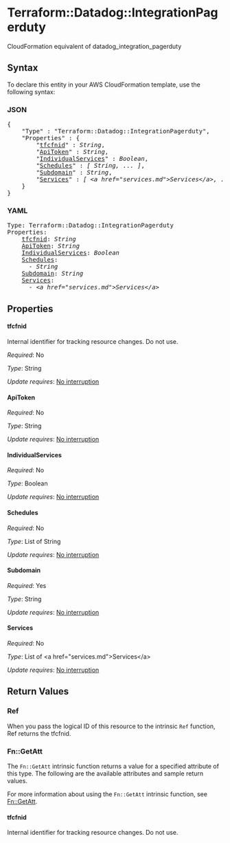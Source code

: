 # Terraform::Datadog::IntegrationPagerduty

CloudFormation equivalent of datadog_integration_pagerduty

## Syntax

To declare this entity in your AWS CloudFormation template, use the following syntax:

### JSON

<pre>
{
    "Type" : "Terraform::Datadog::IntegrationPagerduty",
    "Properties" : {
        "<a href="#tfcfnid" title="tfcfnid">tfcfnid</a>" : <i>String</i>,
        "<a href="#apitoken" title="ApiToken">ApiToken</a>" : <i>String</i>,
        "<a href="#individualservices" title="IndividualServices">IndividualServices</a>" : <i>Boolean</i>,
        "<a href="#schedules" title="Schedules">Schedules</a>" : <i>[ String, ... ]</i>,
        "<a href="#subdomain" title="Subdomain">Subdomain</a>" : <i>String</i>,
        "<a href="#services" title="Services">Services</a>" : <i>[ &lt;a href=&#34;services.md&#34;&gt;Services&lt;/a&gt;, ... ]</i>
    }
}
</pre>

### YAML

<pre>
Type: Terraform::Datadog::IntegrationPagerduty
Properties:
    <a href="#tfcfnid" title="tfcfnid">tfcfnid</a>: <i>String</i>
    <a href="#apitoken" title="ApiToken">ApiToken</a>: <i>String</i>
    <a href="#individualservices" title="IndividualServices">IndividualServices</a>: <i>Boolean</i>
    <a href="#schedules" title="Schedules">Schedules</a>: <i>
      - String</i>
    <a href="#subdomain" title="Subdomain">Subdomain</a>: <i>String</i>
    <a href="#services" title="Services">Services</a>: <i>
      - &lt;a href=&#34;services.md&#34;&gt;Services&lt;/a&gt;</i>
</pre>

## Properties

#### tfcfnid

Internal identifier for tracking resource changes. Do not use.

_Required_: No

_Type_: String

_Update requires_: [No interruption](https://docs.aws.amazon.com/AWSCloudFormation/latest/UserGuide/using-cfn-updating-stacks-update-behaviors.html#update-no-interrupt)

#### ApiToken

_Required_: No

_Type_: String

_Update requires_: [No interruption](https://docs.aws.amazon.com/AWSCloudFormation/latest/UserGuide/using-cfn-updating-stacks-update-behaviors.html#update-no-interrupt)

#### IndividualServices

_Required_: No

_Type_: Boolean

_Update requires_: [No interruption](https://docs.aws.amazon.com/AWSCloudFormation/latest/UserGuide/using-cfn-updating-stacks-update-behaviors.html#update-no-interrupt)

#### Schedules

_Required_: No

_Type_: List of String

_Update requires_: [No interruption](https://docs.aws.amazon.com/AWSCloudFormation/latest/UserGuide/using-cfn-updating-stacks-update-behaviors.html#update-no-interrupt)

#### Subdomain

_Required_: Yes

_Type_: String

_Update requires_: [No interruption](https://docs.aws.amazon.com/AWSCloudFormation/latest/UserGuide/using-cfn-updating-stacks-update-behaviors.html#update-no-interrupt)

#### Services

_Required_: No

_Type_: List of &lt;a href=&#34;services.md&#34;&gt;Services&lt;/a&gt;

_Update requires_: [No interruption](https://docs.aws.amazon.com/AWSCloudFormation/latest/UserGuide/using-cfn-updating-stacks-update-behaviors.html#update-no-interrupt)

## Return Values

### Ref

When you pass the logical ID of this resource to the intrinsic `Ref` function, Ref returns the tfcfnid.

### Fn::GetAtt

The `Fn::GetAtt` intrinsic function returns a value for a specified attribute of this type. The following are the available attributes and sample return values.

For more information about using the `Fn::GetAtt` intrinsic function, see [Fn::GetAtt](https://docs.aws.amazon.com/AWSCloudFormation/latest/UserGuide/intrinsic-function-reference-getatt.html).

#### tfcfnid

Internal identifier for tracking resource changes. Do not use.

